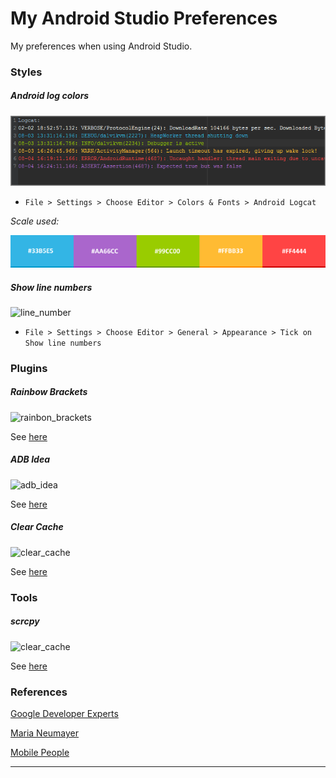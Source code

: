 # My Android Studio Preferences

My preferences when using Android Studio.


### Styles

##### Android log colors


<img src="https://raw.githubusercontent.com/vilmarbfilho/Tips-Android-Studio/master/logcat.png" alt="logcat" />

- `File > Settings > Choose Editor > Colors & Fonts > Android Logcat`

*Scale used:*

<img src="https://raw.githubusercontent.com/vilmarbfilho/Tips-Android-Studio/master/scale_color.png" alt="scale" />


##### Show line numbers


<img src="https://cdn-images-1.medium.com/max/800/1*SPjHi3YfjJrfZ-K47ZKeBA.png" alt="line_number" />

- `File > Settings > Choose Editor > General > Appearance > Tick on Show line numbers`

### Plugins

##### Rainbow Brackets

<img src="https://plugins.jetbrains.com/files/10080/screenshot_17373.png" alt="rainbon_brackets" />

See [here](https://plugins.jetbrains.com/plugin/10080-rainbow-brackets)

##### ADB Idea

<img src="https://plugins.jetbrains.com/files/7380/screenshot_18192.png" alt="adb_idea" />

See [here](https://plugins.jetbrains.com/plugin/7380-adb-idea)

##### Clear Cache

<img src="https://plugins.jetbrains.com/files/12173/screenshot_19277.png" alt="clear_cache" />

See [here](https://plugins.jetbrains.com/plugin/12173-clear-cache)

### Tools

##### scrcpy

<img src="https://raw.githubusercontent.com/Genymobile/scrcpy/master/assets/screenshot-debian-600.jpg" alt="clear_cache" />

See [here](https://github.com/Genymobile/scrcpy)

### References

[Google Developer Experts](https://medium.com/google-developer-experts/configuring-android-studio-4aa4f54f1153#.4r9397ayz)

[Maria Neumayer](https://medium.com/a-problem-like-maria/bringing-more-colour-to-android-studio-18bb45017106)

[Mobile People](https://medium.com/mobilepeople/android-developer-android-studio-plugins-and-tools-ad686cb3c0df)

-------------